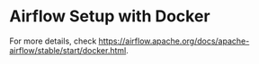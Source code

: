 # Airflow Setup with Docker

For more details, check https://airflow.apache.org/docs/apache-airflow/stable/start/docker.html.
